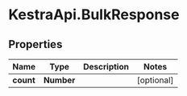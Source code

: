 # KestraApi.BulkResponse

## Properties

Name | Type | Description | Notes
------------ | ------------- | ------------- | -------------
**count** | **Number** |  | [optional] 


